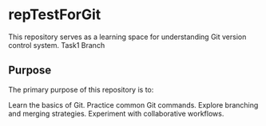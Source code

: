 # repTestForGit

This repository serves as a learning space for understanding Git version control system. Task1 Branch

## Purpose
The primary purpose of this repository is to:

Learn the basics of Git.
Practice common Git commands.
Explore branching and merging strategies.
Experiment with collaborative workflows.
